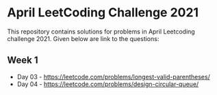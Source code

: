 # April LeetCoding Challenge 2021
This repository contains solutions for problems in April Leetcoding challenge 2021. Given below are link to the questions:

## Week 1
* Day 03 - https://leetcode.com/problems/longest-valid-parentheses/
* Day 04 - https://leetcode.com/problems/design-circular-queue/
